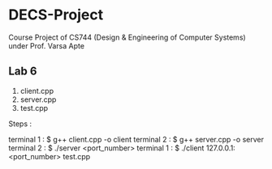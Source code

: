 # DECS-Project
Course Project of CS744 (Design &amp; Engineering of Computer Systems) under Prof. Varsa Apte

## Lab 6
1. client.cpp	
2. server.cpp
3. test.cpp

Steps :

terminal 1 : $ g++ client.cpp -o client
terminal 2 : $ g++ server.cpp -o server
terminal 2 : $ ./server <port_number>
terminal 1 : $ ./client 127.0.0.1:<port_number> test.cpp

